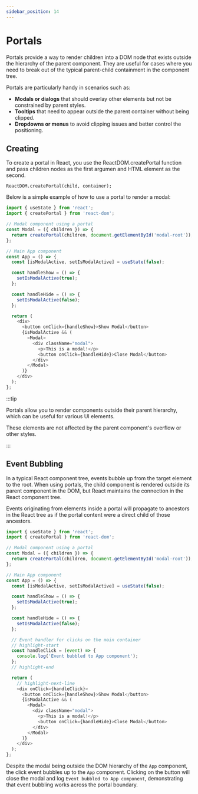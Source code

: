 ```yaml
---
sidebar_position: 14
---
```


# Portals

Portals provide a way to render children into a DOM node that exists outside the
hierarchy of the parent component. They are useful for cases where you need to
break out of the typical parent-child containment in the component tree.

Portals are particularly handy in scenarios such as:

- **Modals or dialogs** that should overlay other elements but not be
  constrained by parent styles.
- **Tooltips** that need to appear outside the parent container without being
  clipped.
- **Dropdowns or menus** to avoid clipping issues and better control the
  positioning.

## Creating

To create a portal in React, you use the ReactDOM.createPortal function and pass
children nodes as the first argumen and HTML element as the second.

`ReactDOM.createPortal(child, container);`

Below is a simple example of how to use a portal to render a modal:

```javascript
import { useState } from 'react';
import { createPortal } from 'react-dom';

// Modal component using a portal
const Modal = ({ children }) => {
  return createPortal(children, document.getElementById('modal-root'));
};

// Main App component
const App = () => {
  const [isModalActive, setIsModalActive] = useState(false);

  const handleShow = () => {
    setIsModalActive(true);
  };

  const handleHide = () => {
    setIsModalActive(false);
  };

  return (
    <div>
      <button onClick={handleShow}>Show Modal</button>
      {isModalActive && (
        <Modal>
          <div className="modal">
            <p>This is a modal!</p>
            <button onClick={handleHide}>Close Modal</button>
          </div>
        </Modal>
      )}
    </div>
  );
};
```

:::tip

Portals allow you to render components outside their parent hierarchy, which can
be useful for various UI elements.

These elements are not affected by the parent component's overflow or other
styles.

:::

## Event Bubbling

In a typical React component tree, events bubble up from the target element to
the root. When using portals, the child component is rendered outside its parent
component in the DOM, but React maintains the connection in the React component
tree.

Events originating from elements inside a portal will propagate to ancestors in
the React tree as if the portal content were a direct child of those ancestors.

```javascript
import { useState } from 'react';
import { createPortal } from 'react-dom';

// Modal component using a portal
const Modal = ({ children }) => {
  return createPortal(children, document.getElementById('modal-root'));
};

// Main App component
const App = () => {
  const [isModalActive, setIsModalActive] = useState(false);

  const handleShow = () => {
    setIsModalActive(true);
  };

  const handleHide = () => {
    setIsModalActive(false);
  };

  // Event handler for clicks on the main container
  // highlight-start
  const handleClick = (event) => {
    console.log('Event bubbled to App component');
  };
  // highlight-end

  return (
    // highlight-next-line
    <div onClick={handleClick}>
      <button onClick={handleShow}>Show Modal</button>
      {isModalActive && (
        <Modal>
          <div className="modal">
            <p>This is a modal!</p>
            <button onClick={handleHide}>Close Modal</button>
          </div>
        </Modal>
      )}
    </div>
  );
};
```

Despite the modal being outside the DOM hierarchy of the `App` component, the
click event bubbles up to the `App` component. Clicking on the button will close
the modal and log `Event bubbled to App component`, demonstrating that event
bubbling works across the portal boundary.
